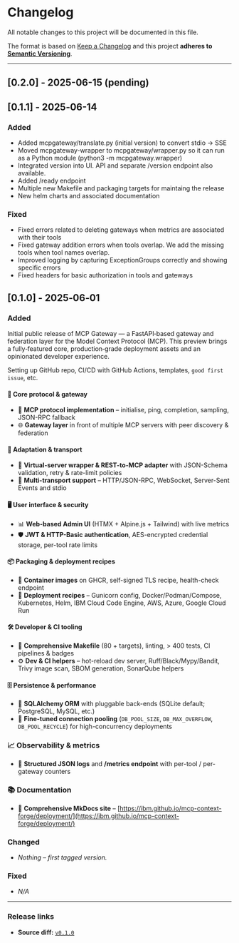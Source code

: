 # Changelog

All notable changes to this project will be documented in this file.

The format is based on [Keep a Changelog](https://keepachangelog.com/en/1.1.0/) and this project **adheres to [Semantic Versioning](https://semver.org/spec/v2.0.0.html)**.

---

## [0.2.0] - 2025-06-15 (pending)


## [0.1.1] - 2025‑06-14

### Added

* Added mcpgateway/translate.py (initial version) to convert stdio -> SSE
* Moved mcpgateway-wrapper to mcpgateway/wrapper.py so it can run as a Python module (python3 -m mcpgateway.wrapper)
* Integrated version into UI. API and separate /version endpoint also available.
* Added /ready endpoint
* Multiple new Makefile and packaging targets for maintaing the release
* New helm charts and associated documentation

### Fixed

* Fixed errors related to deleting gateways when metrics are associated with their tools
* Fixed gateway addition errors when tools overlap. We add the missing tools when tool names overlap.
* Improved logging by capturing ExceptionGroups correctly and showing specific errors
* Fixed headers for basic authorization in tools and gateways

## [0.1.0] - 2025‑06‑01

### Added

Initial public release of MCP Gateway — a FastAPI‑based gateway and federation layer for the Model Context Protocol (MCP). This preview brings a fully‑featured core, production‑grade deployment assets and an opinionated developer experience.

Setting up GitHub repo, CI/CD with GitHub Actions, templates, `good first issue`, etc.

#### 🚪 Core protocol & gateway
* 📡 **MCP protocol implementation** – initialise, ping, completion, sampling, JSON-RPC fallback
* 🌐 **Gateway layer** in front of multiple MCP servers with peer discovery & federation

#### 🔄 Adaptation & transport
* 🧩 **Virtual-server wrapper & REST-to-MCP adapter** with JSON-Schema validation, retry & rate-limit policies
* 🔌 **Multi-transport support** – HTTP/JSON-RPC, WebSocket, Server-Sent Events and stdio

#### 🖥️ User interface & security
* 📊 **Web-based Admin UI** (HTMX + Alpine.js + Tailwind) with live metrics
* 🛡️ **JWT & HTTP-Basic authentication**, AES-encrypted credential storage, per-tool rate limits

#### 📦 Packaging & deployment recipes
* 🐳 **Container images** on GHCR, self-signed TLS recipe, health-check endpoint
* 🚀 **Deployment recipes** – Gunicorn config, Docker/Podman/Compose, Kubernetes, Helm, IBM Cloud Code Engine, AWS, Azure, Google Cloud Run

#### 🛠️ Developer & CI tooling
* 📝 **Comprehensive Makefile** (80 + targets), linting, > 400 tests, CI pipelines & badges
* ⚙️ **Dev & CI helpers** – hot-reload dev server, Ruff/Black/Mypy/Bandit, Trivy image scan, SBOM generation, SonarQube helpers

#### 🗄️ Persistence & performance
* 🐘 **SQLAlchemy ORM** with pluggable back-ends (SQLite default; PostgreSQL, MySQL, etc.)
* 🚦 **Fine-tuned connection pooling** (`DB_POOL_SIZE`, `DB_MAX_OVERFLOW`, `DB_POOL_RECYCLE`) for high-concurrency deployments

### 📈 Observability & metrics
* 📜 **Structured JSON logs** and **/metrics endpoint** with per-tool / per-gateway counters

### 📚 Documentation
* 🔗 **Comprehensive MkDocs site** – [https://ibm.github.io/mcp-context-forge/deployment/](https://ibm.github.io/mcp-context-forge/deployment/)


### Changed

* *Nothing – first tagged version.*

### Fixed

* *N/A*

---

### Release links

* **Source diff:** [`v0.1.0`](https://github.com/IBM/mcp-context-forge/releases/tag/v0.1.0)
